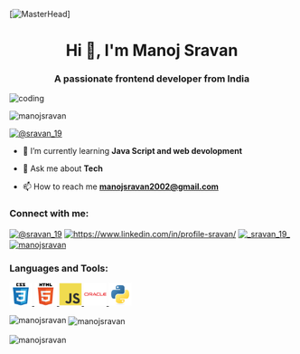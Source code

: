 [![MasterHead](data:image/jpeg;base64,/9j/4AAQSkZJRgABA)]
<h1 align="center">Hi 👋, I'm Manoj Sravan</h1>
<h3 align="center">A passionate frontend developer from India</h3>
<img allign="right" alt="coding" width="400" src="https://camo.githubusercontent.com/cae12fddd9d6982901d82580bdf321d81fb299141098ca1c2d4891870827bf17/68747470733a2f2f6d69726f2e6d656469756d2e636f6d2f6d61782f313336302f302a37513379765349765f7430696f4a2d5a2e676966"></img>

<p align="left"> <img src="https://komarev.com/ghpvc/?username=manojsravan&label=Profile%20views&color=0e75b6&style=flat" alt="manojsravan" /> </p>

<p align="left"> <a href="https://twitter.com/@sravan_19" target="blank"><img src="https://img.shields.io/twitter/follow/@sravan_19?logo=twitter&style=for-the-badge" alt="@sravan_19" /></a> </p>

- 🌱 I’m currently learning **Java Script and web devolopment**

- 💬 Ask me about **Tech**

- 📫 How to reach me **manojsravan2002@gmail.com**

<h3 align="left">Connect with me:</h3>
<p align="left">
<a href="https://twitter.com/@sravan_19" target="blank"><img align="center" src="https://raw.githubusercontent.com/rahuldkjain/github-profile-readme-generator/master/src/images/icons/Social/twitter.svg" alt="@sravan_19" height="30" width="40" /></a>
<a href="https://linkedin.com/in/https://www.linkedin.com/in/profile-sravan/" target="blank"><img align="center" src="https://raw.githubusercontent.com/rahuldkjain/github-profile-readme-generator/master/src/images/icons/Social/linked-in-alt.svg" alt="https://www.linkedin.com/in/profile-sravan/" height="30" width="40" /></a>
<a href="https://instagram.com/_sravan_19_" target="blank"><img align="center" src="https://raw.githubusercontent.com/rahuldkjain/github-profile-readme-generator/master/src/images/icons/Social/instagram.svg" alt="_sravan_19_" height="30" width="40" /></a>
<a href="https://www.codechef.com/users/manojsravan" target="blank"><img align="center" src="https://cdn.jsdelivr.net/npm/simple-icons@3.1.0/icons/codechef.svg" alt="manojsravan" height="30" width="40" /></a>
</p>

<h3 align="left">Languages and Tools:</h3>
<p align="left"> <a href="https://www.w3schools.com/css/" target="_blank" rel="noreferrer"> <img src="https://raw.githubusercontent.com/devicons/devicon/master/icons/css3/css3-original-wordmark.svg" alt="css3" width="40" height="40"/> </a> <a href="https://www.w3.org/html/" target="_blank" rel="noreferrer"> <img src="https://raw.githubusercontent.com/devicons/devicon/master/icons/html5/html5-original-wordmark.svg" alt="html5" width="40" height="40"/> </a> <a href="https://developer.mozilla.org/en-US/docs/Web/JavaScript" target="_blank" rel="noreferrer"> <img src="https://raw.githubusercontent.com/devicons/devicon/master/icons/javascript/javascript-original.svg" alt="javascript" width="40" height="40"/> </a> <a href="https://www.oracle.com/" target="_blank" rel="noreferrer"> <img src="https://raw.githubusercontent.com/devicons/devicon/master/icons/oracle/oracle-original.svg" alt="oracle" width="40" height="40"/> </a> <a href="https://www.python.org" target="_blank" rel="noreferrer"> <img src="https://raw.githubusercontent.com/devicons/devicon/master/icons/python/python-original.svg" alt="python" width="40" height="40"/> </a> </p>

<p><img align="left" src="https://github-readme-stats.vercel.app/api/top-langs?username=manojsravan&show_icons=true&locale=en&layout=compact" alt="manojsravan" /></p>

<p>&nbsp;<img align="center" src="https://github-readme-stats.vercel.app/api?username=manojsravan&show_icons=true&locale=en" alt="manojsravan" /></p>

<p><img align="center" src="https://github-readme-streak-stats.herokuapp.com/?user=manojsravan&" alt="manojsravan" /></p>
